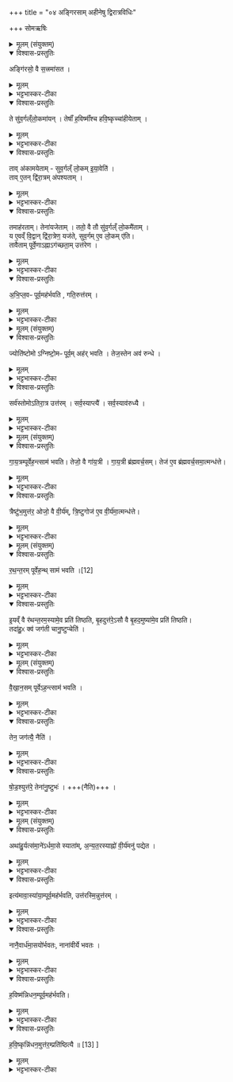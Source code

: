 +++
title = "०४ अङ्गिरसाम् अहीनेषु द्विरात्रविधिः"

+++
सोमऋषिः
<details><summary>मूलम् (संयुक्तम्)</summary>

अङ्गि॑रसो॒ वै स॒त्त्रमा॑सत॒ ते सु॑व॒र्गल्ँलो॒कमा॑य॒न्तेषाँ॑ ह॒विष्माँ॑श्च हवि॒ष्कृच्चा॑हीयेता॒न्ताव॑कामयेताँ सुव॒र्गल्ँलो॒कमि॑या॒वेति॒ तावे॒तन्द्वि॑रा॒त्रम॑पश्यता॒न्तमाह॑रता॒न्तेना॑यजेता॒न्ततो॒ वै तौ सु॑व॒र्गल्ँलो॒कमै॑ता॒य्ँय ए॒वव्ँवि॒द्वान्द्वि॑रा॒त्रेण॒ यज॑ते सुव॒र्गमे॒व लो॒कमे॑ति॒ तावैता॒म्पूर्वे॒णाऽह्नाऽग॑च्छता॒मुत्त॑रेण [11]  
अ॒भि॒प्ल॒वᳶ पूर्व॒मह॑र्भवति॒ गति॒रुत्त॑र॒ञ्
</details>

<details open><summary>विश्वास-प्रस्तुतिः</summary>

अङ्गि॑रसो॒ वै स॒त्त्रमा॑सत ।
</details>

<details><summary>मूलम्</summary>

अङ्गि॑रसो॒ वै स॒त्त्रमा॑सत ।
</details>

<details><summary>भट्टभास्कर-टीका</summary>

1एवं सर्वेऽप्येकाहा विहिताः । द्विरात्रादयोप्यहीनाः क्रमेण विधीयन्ते । सर्वे चाहीनाः अन्यतरतोतिरात्रा भवन्ति । यदि चैवाहीनो यदि च सत्रं, उभयथैवोभयतोतिरात्रो द्वादशाहो भवति आदेशात् । 'अन्यथाऽहीनोपि उभयतोतिरात्रो भवति । सर्वमुत्तरत्र वक्ष्यते । अङ्गिरस इत्यादि ॥ आसिरयमकर्मकः, सोस्मिन्विषये आस्थानकर्मेत्येके । यथा सत्रं भवति तथाऽऽसतेत्यन्ये । सत्रासनं सहासनं क्रतुविशेषस्याख्या, तदकुर्वतेत्यपरे ॥ यथा 'प्रति प्रातिष्ठदध्वरे' इत्यादि ।
</details>

<details open><summary>विश्वास-प्रस्तुतिः</summary>

ते सु॑व॒र्गल्ँलो॒कमा॑यन् ।
तेषाँ॑ ह॒विष्माँ॑श्च हवि॒ष्कृच्चा॑हीयेताम् ।
</details>

<details><summary>मूलम्</summary>

ते सु॑व॒र्गल्ँलो॒कमा॑यन् ।
तेषाँ॑ ह॒विष्माँ॑श्च हवि॒ष्कृच्चा॑हीयेताम् ।
</details>

<details><summary>भट्टभास्कर-टीका</summary>

तेषां मध्ये हविष्मद्धविष्कृन्नामानौ अहीयेतां तस्मात्स्थानात्प्रच्युतौ ।
</details>

<details open><summary>विश्वास-प्रस्तुतिः</summary>

ताव् अ॑कामयेताम् - सुव॒र्गल्ँ लो॒कम् इ॒या॒वेति॑ ।  
ताव् ए॒तन् द्वि॑रा॒त्रम् अ॑पश्यताम् ।
</details>

<details><summary>मूलम्</summary>

ताव् अ॑कामयेताम् - सुव॒र्गल्ँ लो॒कम् इ॒या॒वेति॑ ।  
ताव् ए॒तन् द्वि॑रा॒त्रम् अ॑पश्यताम् ।
</details>

<details><summary>भट्टभास्कर-टीका</summary>

तावकामयेतामिति । चत्वारो द्विरात्राः व्युष्टिद्विरात्राङ्गिरसकपिवन चेत्ररथनामानः । तत्रैतमित्याङ्गिरसं निर्दिशति इतरनिवृत्त्यर्थम् ।
</details>

<details open><summary>विश्वास-प्रस्तुतिः</summary>

तमाह॑रताम्।  तेना॑यजेताम् । ततो॒ वै तौ सु॑व॒र्गल्ँ लो॒कमै॑ताम् ।  
य ए॒वव्ँ वि॒द्वान् द्वि॑रा॒त्रेण॒ यज॑ते, सुव॒र्गम् ए॒व लो॒कम् ए॑ति।   
तावैताम् पूर्वे॒णाऽह्नाऽग॑च्छता॒म् उत्त॑रेण ।  
</details>

<details><summary>मूलम्</summary>

तमाह॑रताम्।  तेना॑यजेताम् । ततो॒ वै तौ सु॑व॒र्गल्ँ लो॒कमै॑ताम् ।  
य ए॒वव्ँ वि॒द्वान् द्वि॑रा॒त्रेण॒ यज॑ते, सुव॒र्गम् ए॒व लो॒कम् ए॑ति।   
तावैताम् पूर्वे॒णाऽह्नाऽग॑च्छता॒म् उत्त॑रेण ।  
</details>

<details><summary>भट्टभास्कर-टीका</summary>

तमाहरतां इष्टसाधन त्वेन गृहीतवन्तौ, तेनायजेतां इष्टं साधितवन्तौ । यद्वा - तमाहरतां तमारभेतां तेन अयजेतां देवान् पूजितवन्तौ ततस्स्वर्गं गतौ । ऐतां स्वर्गार्थं प्रस्थितौ, अगच्छतां स्वर्गं प्राप्तवन्तौ ।
</details>

<details open><summary>विश्वास-प्रस्तुतिः</summary>

अ॒भि॒प्ल॒वᳶ पूर्व॒मह॑र्भवति , गति॒रुत्त॑रम् ।
</details>

<details><summary>मूलम्</summary>

अ॒भि॒प्ल॒वᳶ पूर्व॒मह॑र्भवति , गति॒रुत्त॑रम् ।
</details>

<details><summary>भट्टभास्कर-टीका</summary>

अभिप्लवः षडहस्याद्यमहः अस्य पूर्वमहर्भवति । गतिरुत्तरमिति । अष्टमोतिरात्रविशेषः उत्तरमहर्भवति ॥
</details>

<details><summary>मूलम् (संयुक्तम्)</summary>

ज्योति॑ष्टोमोऽग्निष्टो॒मᳶ पूर्व॒मह॑र्भवति॒ तेज॒स्तेनाव॑ रुन्द्धे॒ सर्व॑स्तोमोऽतिरा॒त्र उत्त॑रँ॒ सर्व॒स्याप्त्यै॒ सर्व॒स्याव॑रुद्ध्यै
</details>

<details open><summary>विश्वास-प्रस्तुतिः</summary>

ज्योति॑ष्टोमो ऽग्निष्टो॒मᳶ पूर्व॒म् अह॑र् भवति ।
तेज॒स्तेन अव॑ रुन्धे ।
</details>

<details><summary>मूलम्</summary>

ज्योति॑ष्टोमो ऽग्निष्टो॒मᳶ पूर्व॒म् अह॑र् भवति ।
तेज॒स्तेन अव॑ रुन्धे ।
</details>

<details><summary>भट्टभास्कर-टीका</summary>

2तयोः स्तोमविधानार्थमाह - ज्योतिष्टोमः त्रिवृदादिस्तोमचतुष्टयवानग्निष्टोमः अग्निष्टोमसामान्तं पूर्वमहर्भवति ।
</details>

<details open><summary>विश्वास-प्रस्तुतिः</summary>

सर्व॑स्तोमोऽतिरा॒त्र उत्त॑रम् ।
सर्व॒स्याप्त्यै॑ ।
सर्व॒स्याव॑रुध्यै ।
</details>

<details><summary>मूलम्</summary>

सर्व॑स्तोमोऽतिरा॒त्र उत्त॑रम् ।
सर्व॒स्याप्त्यै॑ ।
सर्व॒स्याव॑रुध्यै ।
</details>

<details><summary>भट्टभास्कर-टीका</summary>

सर्वस्तोमः सर्वसंस्थासंबन्धिस्तोमवानतिरात्रो द्वितीयमहर्भवति । यथोक्तं - 'चतुर्विंशाः पवमानाः पञ्चदशानि त्रीण्याज्यानि, सप्तदशमच्छावाकस्य एकविंशानि त्रीणि पृष्ठानि, त्रिणव मच्छावाकस्य त्रयस्त्रिंशोग्निष्टोमसामानि एकविंशान्युक्थ्यानि सषोडशिकानि पञ्चदशी रात्रिः त्रिवृत्सन्धिः' इति ॥
</details>

<details><summary>मूलम् (संयुक्तम्)</summary>

गाय॒त्रम्पूर्वेह॒न्त्साम॑ भवति॒ तेजो॒ वै गा॑य॒त्री गा॑य॒त्री ब्र॑ह्मवर्च॒सन्तेज॑ ए॒व ब्र॑ह्मवर्च॒समा॒त्मन्ध॑त्ते॒ त्रैष्टु॑भ॒मुत्त॑र॒ ओजो॒ वै वी॒र्य॑न्त्रि॒ष्टुगोज॑ ए॒व वी॒र्य॑मा॒त्मन्ध॑त्ते
</details>

<details open><summary>विश्वास-प्रस्तुतिः</summary>

गा॒य॒त्रम्पूर्वेह॒न्त्साम॑ भवति।
तेजो॒ वै गा॑य॒त्री । गा॒य॒त्री ब्र॑ह्मवर्च॒सम्।
तेज॑ ए॒व ब्र॑ह्मवर्च॒समा॒त्मन्ध॑त्ते।
</details>

<details><summary>मूलम्</summary>

गा॒य॒त्रम्पूर्वेह॒न्त्साम॑ भवति।
तेजो॒ वै गा॑य॒त्री । गा॒य॒त्री ब्र॑ह्मवर्च॒सम्।
तेज॑ ए॒व ब्र॑ह्मवर्च॒समा॒त्मन्ध॑त्ते।
</details>

<details><summary>भट्टभास्कर-टीका</summary>

3गायत्रं गायत्रीप्रभवं पूर्वेऽह्नि साम भवति।
</details>

<details open><summary>विश्वास-प्रस्तुतिः</summary>

त्रैष्टु॑भ॒मुत्त॑र॒ ओजो॒ वै वी॒र्य॑म्,
त्रि॒ष्टुगोज॑ ए॒व वी॒र्य॑मा॒त्मन्ध॑त्ते।
</details>

<details><summary>मूलम्</summary>

त्रैष्टु॑भ॒मुत्त॑र॒ ओजो॒ वै वी॒र्य॑म्,
त्रि॒ष्टुगोज॑ ए॒व वी॒र्य॑मा॒त्मन्ध॑त्ते।
</details>

<details><summary>भट्टभास्कर-टीका</summary>

त्रैष्टुभमुत्तरस्मिन्नह्नि ।
आज्ये त्रैष्टुभस्य साम्नोभावात् होतुराज्ये विधानम् । यथोक्तमाचार्येण - 'होतुराज्यं संपादयेत्' इति ॥
</details>

<details><summary>मूलम् (संयुक्तम्)</summary>

रथन्त॒रम्पूर्वे॑ [12]
अह॒न्त्साम॑ भवती॒यव्ँवै र॑थन्त॒रम॒स्यामे॒व प्रति॑ तिष्ठति बृ॒हदुत्त॑रे॒ऽसौ वै बृ॒हद॒मुष्या॑मे॒व प्रति॑ तिष्ठति॒ तदा॑हु॒ᳵ क्व॑ जग॑ती चानु॒ष्टुप्चेति॑
</details>

<details open><summary>विश्वास-प्रस्तुतिः</summary>

र॒थ॒न्त॒रम् पूर्वेह॒न्थ् साम॑ भवति ।[12]
</details>

<details><summary>मूलम्</summary>

र॒थ॒न्त॒रम् पूर्वेह॒न्थ् साम॑ भवति ।[12]
</details>

<details><summary>भट्टभास्कर-टीका</summary>

4रथन्तरं बृहच्च पृष्ठेषु नियम्यते ।
</details>

<details open><summary>विश्वास-प्रस्तुतिः</summary>

इ॒यव्ँ वै  र॑थन्त॒रम॒स्यामे॒व प्रति॑ तिष्ठति,
बृ॒हदुत्त॑रे॒ऽसौ वै बृ॒हद॒मुष्या॑मे॒व प्रति॑ तिष्ठति।  
तदा॑हु॒ᳵ क्व॑ जग॑ती चानु॒ष्टुप्चेति॑ ।
</details>

<details><summary>मूलम्</summary>

इ॒यव्ँ वै  र॑थन्त॒रम॒स्यामे॒व प्रति॑ तिष्ठति,
बृ॒हदुत्त॑रे॒ऽसौ वै बृ॒हद॒मुष्या॑मे॒व प्रति॑ तिष्ठति।  
तदा॑हु॒ᳵ क्व॑ जग॑ती चानु॒ष्टुप्चेति॑ ।
</details>

<details><summary>भट्टभास्कर-टीका</summary>

तदाहुरिति । तत्र चोदयन्तीत्यर्थः । एते गायत्रीत्रिष्टुभौ दृष्टे । क्वेदानीं जगत्यनुष्टुभौ द्रष्टव्ये इति ॥
</details>

<details><summary>मूलम् (संयुक्तम्)</summary>

वैखान॒सम्पूर्वेऽह॒न्त्साम॑ भवति॒ तेन॒ जग॑त्यै॒ नैति॑ षोड॒श्युत्त॑रे॒ तेना॑नु॒ष्टुभः
</details>

<details open><summary>विश्वास-प्रस्तुतिः</summary>

वै॒खा॒न॒सम् पूर्वेऽह॒न्त्साम॑ भवति ।
</details>

<details><summary>मूलम्</summary>

वै॒खा॒न॒सम् पूर्वेऽह॒न्त्साम॑ भवति ।
</details>

<details><summary>भट्टभास्कर-टीका</summary>

5परिहरति - वैखानसमिति ॥ पृष्ठेपु बार्हतं साम वैखानसं भवति बृहतीचतुरभ्यासात् षट्त्रिंशदक्षरा । तत्र चतस्रो जगत्यो भवन्ति ।
</details>

<details open><summary>विश्वास-प्रस्तुतिः</summary>

तेन॒ जग॑त्यै॒ नैति॑ ।
</details>

<details><summary>मूलम्</summary>

तेन॒ जग॑त्यै॒ नैति॑ ।
</details>

<details><summary>भट्टभास्कर-टीका</summary>

तेन जगत्यै जगत्या नैति न हीयते यज्ञः ।
</details>

<details open><summary>विश्वास-प्रस्तुतिः</summary>

षो॒ड॒श्युत्त॑रे॒ तेना॑नु॒ष्टुभः॑ । +++(नैति)+++ ।
</details>

<details><summary>मूलम्</summary>

षो॒ड॒श्युत्त॑रे॒ तेना॑नु॒ष्टुभः॑ । +++(नैति)+++ ।
</details>

<details><summary>भट्टभास्कर-टीका</summary>

षोडशीसाम गौरिवीतमुत्तरस्मिन्नह्नि भवति उक्थ्येभ्यः पुरस्तात् भवति । द्वे चानुष्टुभौ । तेनानुष्टुभो नैतीत्येव ॥
</details>

<details><summary>मूलम् (संयुक्तम्)</summary>

अथा॑हु॒र्यत्स॑मा॒ने॑ऽर्धमा॒से स्याता॑मन्यत॒रस्याह्नो॑ वी॒र्य॑मनु॑ पद्ये॒तेत्य॑मावा॒स्या॑या॒म्पूर्व॒मह॑र्भव॒त्युत्त॑रस्मि॒न्नुत्त॑र॒न्नानै॒वार्ध॑मा॒सयो॑र्भवतो॒ नाना॑वीर्ये भवतो ह॒विष्म॑न्निधन॒म्पूर्व॒मह॑र्भवति हवि॒ष्कृन्नि॑धन॒मुत्त॑र॒म्प्रति॑ष्ठित्यै ॥ [13]
</details>

<details open><summary>विश्वास-प्रस्तुतिः</summary>

अथा॑हु॒र्यत्स॑मा॒ने॑ऽर्धमा॒से स्याता॑म्,
अ॒न्य॒त॒रस्याह्नो॑ वी॒र्य॑मनु॑ पद्येत ।
</details>

<details><summary>मूलम्</summary>

अथा॑हु॒र्यत्स॑मा॒ने॑ऽर्धमा॒से स्याता॑म्,
अ॒न्य॒त॒रस्याह्नो॑ वी॒र्य॑मनु॑ पद्येत ।
</details>

<details><summary>भट्टभास्कर-टीका</summary>

6अथाहुः - यदि समाने एकस्मिन्नर्धमासे स्यातां द्वे अप्यहनी अन्यतरस्याह्नः वीर्यं फलसाधनसामर्थ्यं अनुपद्येत प्रसज्येत, एकमेवाहस्स्यादिति यावत् ।
</details>

<details open><summary>विश्वास-प्रस्तुतिः</summary>

इत्य॑मावा॒स्या॑या॒म्पूर्व॒मह॑र्भवति, उत्त॑रस्मि॒न्नुत्त॑रम् ।
</details>

<details><summary>मूलम्</summary>

इत्य॑मावा॒स्या॑या॒म्पूर्व॒मह॑र्भवति, उत्त॑रस्मि॒न्नुत्त॑रम् ।
</details>

<details><summary>भट्टभास्कर-टीका</summary>

तस्मादमावास्या यां पूर्वमहर्भवति । उत्तरस्मिन्यजनीयेऽह्नि द्वितीयमहर्भवति ।
</details>

<details open><summary>विश्वास-प्रस्तुतिः</summary>

नानै॒वार्ध॑मा॒सयो॑र्भवतः, नाना॑वीर्ये भवतः ।
</details>

<details><summary>मूलम्</summary>

नानै॒वार्ध॑मा॒सयो॑र्भवतः, नाना॑वीर्ये भवतः ।
</details>

<details><summary>भट्टभास्कर-टीका</summary>

एवं क्रियमाणे नानाभूतयोः पृथग्भूतयोरर्धमासयोः कृतौ भवतः ।
</details>

<details open><summary>विश्वास-प्रस्तुतिः</summary>

ह॒विष्म॑न्निधन॒म्पूर्व॒मह॑र्भवति।
</details>

<details><summary>मूलम्</summary>

ह॒विष्म॑न्निधन॒म्पूर्व॒मह॑र्भवति।
</details>

<details><summary>भट्टभास्कर-टीका</summary>

हविष्मन्निधनमिति । हविष्मच्छब्दवत् हविष्मत् निधनं स्तोमो यस्य तद्धविष्मन्निधनं पूर्वमहः ।
</details>

<details open><summary>विश्वास-प्रस्तुतिः</summary>

ह॒वि॒ष्कृन्नि॑धन॒मुत्त॑र॒म्प्रति॑ष्ठित्यै ॥ [13] ]
</details>

<details><summary>मूलम्</summary>

ह॒वि॒ष्कृन्नि॑धन॒मुत्त॑र॒म्प्रति॑ष्ठित्यै ॥ [13] ]
</details>

<details><summary>भट्टभास्कर-टीका</summary>

एवं हविष्कृन्निधनमुत्तरमहः । तत्प्रतिष्ठित्यै भवति द्रष्टृभ्यां संबन्धेन अह्नोस्स्थिरत्वं भवति । एतेनाङ्गिरसेन सर्वे द्विरात्रा व्याख्याताः ॥

इति सप्तमे प्रथमे चतुर्थोनुवाकः ॥
</details>
